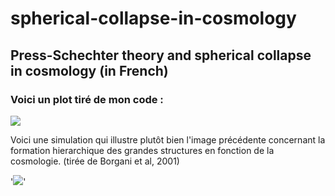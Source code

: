 # spherical-collapse-in-cosmology
## Press-Schechter theory and spherical collapse in cosmology (in French) 

### Voici un plot tiré de mon code : 
![](https://i.imgur.com/M8xw79e.jpeg)


Voici une simulation qui illustre plutôt bien l'image précédente concernant la formation hierarchique des grandes structures en fonction de la cosmologie. 
(tirée de Borgani et al, 2001)


'![](https://i.imgur.com/WreaT44.jpeg)'
